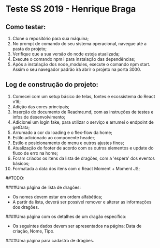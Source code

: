 # Teste SS 2019 - Henrique Braga

## Como testar:
1. Clone o repositório para sua máquina;
2. No prompt de comando do seu sistema operacional, navegue até a pasta do projeto;
3. Verifique que a sua versão do node esteja atualizada;
4. Execute o comando npm i para instalação das dependências;
5. Após a instalação dos node_modules, execute o comando npm start. Assim o seu navegador padrão irá abrir o projeto na porta 3000.

## Log de construção do projeto:
1. Comecei com um setup básico de telas, fontes e ecossistema do React v16; 
2. Adição das cores principais;
3. Inserção do documento de Readme.md, com as instruções de testes e infos de desenvolvimento;
4. Adicionei um login fake, para utilizar o serviço e arrumei o endpoint de getData;
5. Arrumado a cor do loading e o flex-flow da home;
6. Estilo adicionado ao componente header;
7. Estilo e posicionamento do menu e outros ajustes finos;
8. Atualização do footer de acordo com os outros elementos e update do fluxo de erro na home;
9. Foram criados os itens da lista de dragões, com a 'espera' dos eventos básicos;
10. Formatada a data dos itens com o React Moment + Moment JS;

##TODO: 

####Uma página de lista de dragões:

* Os nomes devem estar em ordem alfabética;
* A partir da lista, deverá ser possível remover e alterar as informações dos dragões.

####Uma página com os detalhes de um dragão específico:

* Os seguintes dados devem ser apresentados na página: Data de criação, Nome, Tipo.

####Uma página para cadastro de dragões.